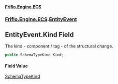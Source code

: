 #### [Friflo.Engine.ECS](index.md 'index')
### [Friflo.Engine.ECS](Friflo.Engine.ECS.md 'Friflo.Engine.ECS').[EntityEvent](EntityEvent.md 'Friflo.Engine.ECS.EntityEvent')

## EntityEvent.Kind Field

The kind - component / tag - of the structural change.

```csharp
public SchemaTypeKind Kind;
```

#### Field Value
[SchemaTypeKind](SchemaTypeKind.md 'Friflo.Engine.ECS.SchemaTypeKind')